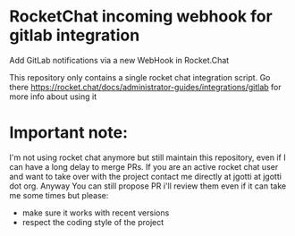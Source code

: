 # RocketChat incoming webhook for gitlab integration

Add GitLab notifications via a new WebHook in Rocket.Chat

This repository only contains a single  rocket chat integration script.
Go there https://rocket.chat/docs/administrator-guides/integrations/gitlab for more info about using it

# Important note:
I'm not using rocket chat anymore but still maintain this repository, even if I can have a long delay to merge PRs.
If you are an active rocket chat user and want to take over with the project contact me directly at jgotti at jgotti dot org.
Anyway You can still propose PR i'll review them even if it can take me some times but please:
- make sure it works with recent versions
- respect the coding style of the project